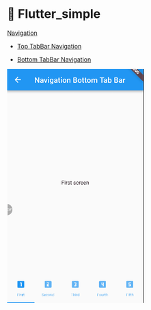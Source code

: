# :rocket: Flutter_simple

[Navigation](https://github.com/Goolpe/flutter_simple/blob/master/lib/examples/navigation/navigation.dart)

 - [Top TabBar Navigation](https://github.com/Goolpe/flutter_simple/blob/master/lib/examples/navigation/navigationTopTabBar.dart)

 - [Bottom TabBar Navigation](https://github.com/Goolpe/flutter_simple/blob/master/lib/examples/navigation/navigationBottomTabBar.dart)

 ![](navigationBottomTabBar.gif)